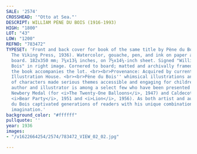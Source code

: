 ```yaml
---
SALE: '2574'
CROSSHEAD: '"Otto at Sea."'
DESCRIPT: WILLIAM PÈNE DU BOIS (1916-1993)
HIGH: "1800"
LOT: "43"
LOW: "1200"
REFNO: "783472"
TYPESET: 'Front and back cover for book of the same title by Pène du Bois (New York:
  The Viking Press, 1936). Watercolor, gouache, pen, and ink on paper adhered to larger
  board. 182x350 mm; 7¼x13¾ inches, on 7½x14¼-inch sheet. Signed "William Pène du
  Bois" in right image. Cornered to board; matted and archivally framed. A copy of
  the book accompanies the lot. <br><br>Provenance: Acquired by current owner from
  Illustration House. <br><br>Pène du Bois'' whimsical illustrations and beloved cast
  of characters made serious themes accessible and engaging for children. The American
  author and illustrator is among a select few who have been presented with both a
  Newbery Medal (for <i>The Twenty-One Balloons</i>, 1947) and Caldecott Honors (for
  <i>Bear Party</i>, 1951 and <i>Lion</i>, 1956). As both artist and author, Pène
  du Bois captivated generations of readers with his unique combination of humor and
  imagination.'
background_color: "#ffffff"
pullquote: ''
year: 1936
images:
- "/v1622664254/2574/783472_VIEW_02_02.jpg"

---
```

